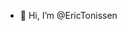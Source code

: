 - 👋 Hi, I’m @EricTonissen

<!---
EricTonissen/EricTonissen is a ✨ special ✨ repository because its `README.md` (this file) appears on your GitHub profile.
You can click the Preview link to take a look at your changes.
--->
